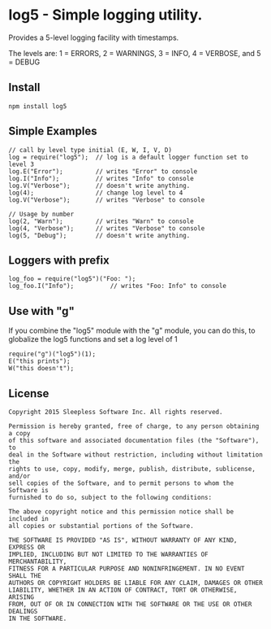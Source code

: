 
# log5 - Simple logging utility.  

Provides a 5-level logging facility with timestamps.

The levels are: 1 = ERRORS, 2 = WARNINGS, 3 = INFO, 4 = VERBOSE, and 5 = DEBUG 

## Install
	
	npm install log5

## Simple Examples

	// call by level type initial (E, W, I, V, D)
	log = require("log5");	// log is a default logger function set to level 3
	log.E("Error");			// writes "Error" to console
	log.I("Info");			// writes "Info" to console
	log.V("Verbose");		// doesn't write anything.
	log(4);					// change log level to 4
	log.V("Verbose");		// writes "Verbose" to console

	// Usage by number
	log(2, "Warn");			// writes "Warn" to console
	log(4, "Verbose");		// writes "Verbose" to console
	log(5, "Debug");		// doesn't write anything.


## Loggers with prefix

	log_foo = require("log5")("Foo: ");
	log_foo.I("Info");			// writes "Foo: Info" to console


## Use with "g"

If you combine the "log5" module with the "g" module, you can do this, to
globalize the log5 functions and set a log level of 1

	require("g")("log5")(1);
	E("this prints");
	W("this doesn't");


## License

	Copyright 2015 Sleepless Software Inc. All rights reserved.

	Permission is hereby granted, free of charge, to any person obtaining a copy
	of this software and associated documentation files (the "Software"), to
	deal in the Software without restriction, including without limitation the
	rights to use, copy, modify, merge, publish, distribute, sublicense, and/or
	sell copies of the Software, and to permit persons to whom the Software is
	furnished to do so, subject to the following conditions:

	The above copyright notice and this permission notice shall be included in
	all copies or substantial portions of the Software.

	THE SOFTWARE IS PROVIDED "AS IS", WITHOUT WARRANTY OF ANY KIND, EXPRESS OR
	IMPLIED, INCLUDING BUT NOT LIMITED TO THE WARRANTIES OF MERCHANTABILITY,
	FITNESS FOR A PARTICULAR PURPOSE AND NONINFRINGEMENT. IN NO EVENT SHALL THE
	AUTHORS OR COPYRIGHT HOLDERS BE LIABLE FOR ANY CLAIM, DAMAGES OR OTHER
	LIABILITY, WHETHER IN AN ACTION OF CONTRACT, TORT OR OTHERWISE, ARISING
	FROM, OUT OF OR IN CONNECTION WITH THE SOFTWARE OR THE USE OR OTHER DEALINGS
	IN THE SOFTWARE. 

